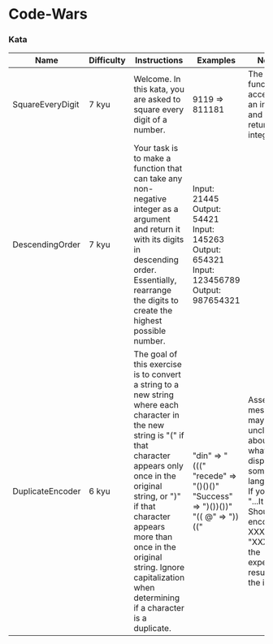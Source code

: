 # Code-Wars

### Kata

|     Name      |   Difficulty  | Instructions | Examples     |  Notes | Tags |
| ------------- | ------------- | ------------ | ------------ | ---    |  --- |
| SquareEveryDigit  | 7 kyu  | Welcome. In this kata, you are asked to square every digit of a number. | 9119 => 811181 | The function accepts an integer and returns an integer | Fundamentals Mathematics Algorithms Numbers|
| DescendingOrder | 7 kyu  | Your task is to make a function that can take any non-negative integer as a argument and return it with its digits in descending order. Essentially, rearrange the digits to create the highest possible number. | Input: 21445 Output: 54421<br />  Input: 145263 Output: 654321<br />  Input: 123456789 Output: 987654321 | | Fundamentals <br /> Functions<br /> Control Flow<br/> Basic Language Features<br /> |
| DuplicateEncoder | 6 kyu | The goal of this exercise is to convert a string to a new string where each character in the new string is "(" if that character appears only once in the original string, or ")" if that character appears more than once in the original string. Ignore capitalization when determining if a character is a duplicate.<br /> | "din"      =>  "(((" <br />"recede"   =>  "()()()" <br />"Success"  =>  ")())())"<br />"(( @"     =>  "))((" <br /> | Assertion messages may be unclear about what they display in some languages. If you read "...It Should encode XXX", the "XXX" is the expected result, not the input!| Fundamentals<br /> Strings<br /> Arrays |
